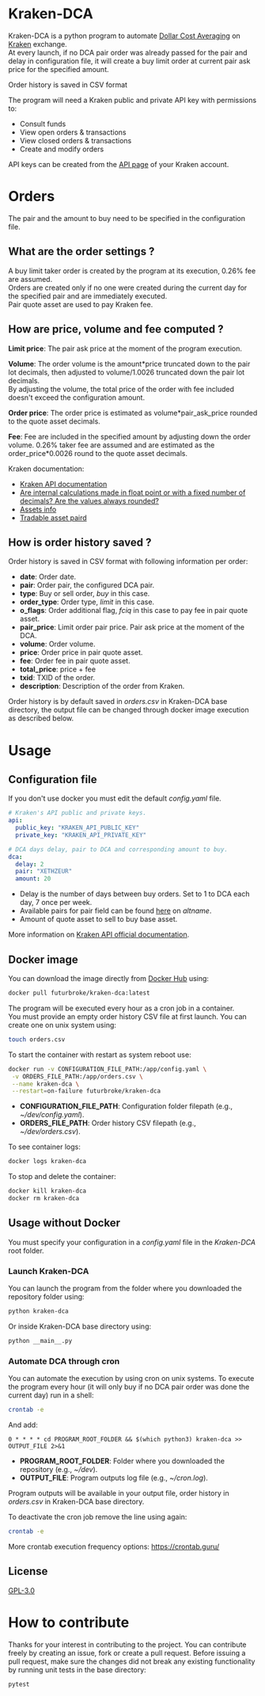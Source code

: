 # Kraken-DCA
Kraken-DCA is a python program to automate
[Dollar Cost Averaging](https://www.investopedia.com/terms/d/dollarcostaveraging.asp) on 
[Kraken](https://kraken.com) exchange.<br>
At every launch, if no DCA pair order was already passed for the pair and delay in configuration 
file, it will create a buy limit order at current pair ask price for the specified amount.

Order history is saved in CSV format

The program will need a Kraken public and private API key with permissions to:
- Consult funds
- View open orders & transactions
- View closed orders & transactions
- Create and modify orders

API keys can be created from the [API page](https://www.kraken.com/u/security/api) of your Kraken account.

# Orders
The pair and the amount to buy need to be specified in the configuration file.

## What are the order settings ?
A buy limit taker order is created by the program at its execution, 0.26% fee are assumed.<br>
Orders are created only if no one were created during the current day for the specified pair and are immediately 
executed.<br>
Pair quote asset are used to pay Kraken fee.

## How are price, volume and fee computed ?
**Limit price**: The pair ask price at the moment of the program execution.

**Volume**: The order volume is the amount*price truncated down to the pair lot decimals, then adjusted to volume/1.0026
truncated down the pair lot decimals.<br>
By adjusting the volume, the total price of the order with fee included doesn't exceed the configuration amount.<br>

**Order price**: The order price is estimated as volume*pair_ask_price rounded to the quote asset decimals.

**Fee**: Fee are included in the specified amount by adjusting down the order volume.
0.26% taker fee are assumed and are estimated as the order_price*0.0026 round to the quote asset decimals.

Kraken documentation:
- [Kraken API documentation](https://www.kraken.com/en-us/features/api)
- [Are internal calculations made in float point or with a fixed number of decimals? Are the values always rounded?](https://support.kraken.com/hc/en-us/articles/201988998-Are-internal-calculations-made-in-float-point-or-with-a-fixed-number-of-decimals-Are-the-values-always-rounded-)
- [Assets info](https://api.kraken.com/0/public/Assets)
- [Tradable asset paird](https://api.kraken.com/0/public/AssetPairs)

## How is order history saved ?

Order history is saved in CSV format with following information per order:
- **date**: Order date.
- **pair**: Order pair, the configured DCA pair.
- **type**: Buy or sell order, *buy* in this case.
- **order_type**: Order type, *limit* in this case.
- **o_flags**: Order additional flag, *fciq* in this case to pay fee in pair quote asset.
- **pair_price**: Limit order pair price. Pair ask price at the moment of the DCA.
- **volume**: Order volume.
- **price**: Order price in pair quote asset.
- **fee**: Order fee in pair quote asset.
- **total_price**: price + fee
- **txid**: TXID of the order.
- **description**: Description of the order from Kraken.

Order history is by default saved in *orders.csv* in Kraken-DCA base directory, 
the output file can be changed through docker image execution as described below.

# Usage
## Configuration file
If you don't use docker you must edit the default *config.yaml* file.

```yaml
# Kraken's API public and private keys.
api:
  public_key: "KRAKEN_API_PUBLIC_KEY"
  private_key: "KRAKEN_API_PRIVATE_KEY"

# DCA days delay, pair to DCA and corresponding amount to buy.
dca:
  delay: 2
  pair: "XETHZEUR"
  amount: 20
```
- Delay is the number of days between buy orders. Set to 1 to DCA each day, 7 once per week.
- Available pairs for pair field can be found [here](https://api.kraken.com/0/public/AssetPairs) on *altname*.
- Amount of quote asset to sell to buy base asset.

More information on 
[Kraken API official documentation](https://support.kraken.com/hc/en-us/articles/360000920306-Ticker-pairs).

## Docker image
You can download the image directly from [Docker Hub](https://hub.docker.com/) using:
```sh
docker pull futurbroke/kraken-dca:latest
```
The program will be executed every hour as a cron job in a container.<br>
You must provide an empty order history CSV file at first launch. You can create one on unix system using:
```sh
touch orders.csv
```
To start the container with restart as system reboot use:
```sh
docker run -v CONFIGURATION_FILE_PATH:/app/config.yaml \
 -v ORDERS_FILE_PATH:/app/orders.csv \
 --name kraken-dca \
 --restart=on-failure futurbroke/kraken-dca
```
- **CONFIGURATION_FILE_PATH**: Configuration folder filepath (e.g., *~/dev/config.yaml*).
- **ORDERS_FILE_PATH**: Order history CSV filepath (e.g., *~/dev/orders.csv*).

To see container logs:
```sh
docker logs kraken-dca
```
To stop and delete the container:
```sh
docker kill kraken-dca
docker rm kraken-dca
```

## Usage without Docker
You must specify your configuration in a *config.yaml* file in the *Kraken-DCA* root folder.
### Launch Kraken-DCA
You can launch the program from the folder where you downloaded the repository folder using:
```sh
python kraken-dca
```
Or inside Kraken-DCA base directory using:
```sh
python __main__.py
```
### Automate DCA through cron
You can automate the execution by using cron on unix systems.
To execute the program every hour (it will only buy if no DCA pair order was done the current day) run in a shell:
```sh
crontab -e
```
And add:
```
0 * * * * cd PROGRAM_ROOT_FOLDER && $(which python3) kraken-dca >> OUTPUT_FILE 2>&1
```
- **PROGRAM_ROOT_FOLDER**: Folder where you downloaded the repository (e.g., *~/dev*).<br>
- **OUTPUT_FILE**: Program outputs log file (e.g., *~/cron.log*).<br>

Program outputs will be available in your output file, order history in *orders.csv* in Kraken-DCA base directory.

To deactivate the cron job remove the line using again:
```sh
crontab -e
```

More crontab execution frequency options: https://crontab.guru/

## License
[GPL-3.0](https://github.com/FuturBroke/kraken-dca/blob/main/README.md)

# How to contribute
Thanks for your interest in contributing to the project. You can contribute freely by creating an issue, fork or create 
a pull request. Before issuing a pull request, make sure the changes did not break any existing functionality by 
running unit tests in the base directory:
```sh
pytest
```
